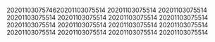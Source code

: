 2020110307574620201103075514
20201103075514
20201103075514
20201103075514
20201103075514
20201103075514
20201103075514
20201103075514
20201103075514
20201103075514
20201103075514
20201103075514
20201103075514
20201103075514
20201103075514
